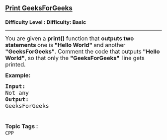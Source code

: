 <h2><a href="https://www.geeksforgeeks.org/problems/print-geeksforgeeks--141629/1?page=6&category=Arrays,CPP&difficulty=Basic&sortBy=submissions">Print GeeksForGeeks</a></h2><h3>Difficulty Level : Difficulty: Basic</h3><hr><div class="problems_problem_content__Xm_eO"><p><span style="font-size: 18px;">You are given a <strong>print()</strong> function that <strong>outputs two statements </strong>one is<strong> "Hello World" </strong>and another<strong> "GeeksForGeeks"</strong>. Comment the code that outputs<strong> "Hello World"</strong>, so that only the <strong>"GeeksForGeeks"&nbsp; </strong>line&nbsp;gets printed.</span></p>
<p><span style="font-size: 18px;"><strong>Example:</strong>&nbsp;</span></p>
<pre><span style="font-size: 18px;"><strong>Input:</strong>
</span><span style="font-size: 18px;">Not any</span>
<span style="font-size: 18px;"><strong>Output:</strong>
GeeksForGeeks</span>
</pre></div><br><p><span style=font-size:18px><strong>Topic Tags : </strong><br><code>CPP</code>&nbsp;